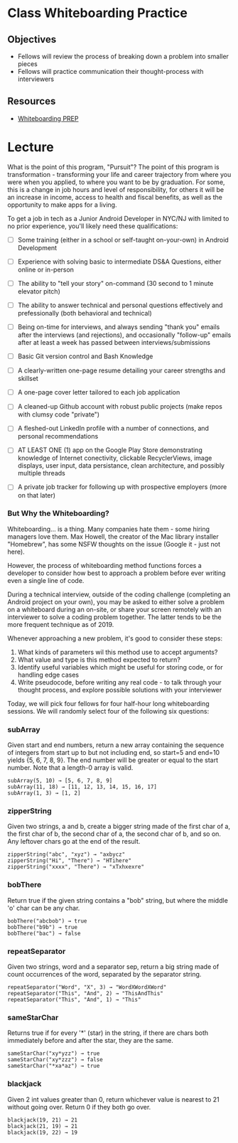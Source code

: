 # Class Whiteboarding Practice

## Objectives
* Fellows will review the process of breaking down a problem into smaller pieces
* Fellows will practice communication their thought-process with interviewers

## Resources
* [Whiteboarding PREP](https://medium.freecodecamp.org/before-you-code-remember-to-prep-for-your-coding-interview-2ccfb58147db)

# Lecture

What is the point of this program, "Pursuit"? The point of this program is transformation - transforming your life and career trajectory from where you were when you applied, to where you want to be by graduation. For some, this is a change in job hours and level of responsibility, for others it will be an increase in income, access to health and fiscal benefits, as well as the opportunity to make apps for a living.

To get a job in tech as a Junior Android Developer in NYC/NJ with limited to no prior experience, you'll likely need these qualifications:

- [ ] Some training (either in a school or self-taught on-your-own) in Android Development
- [ ] Experience with solving basic to intermediate DS&A Questions, either online or in-person
- [ ] The ability to "tell your story" on-command (30 second to 1 minute elevator pitch)
- [ ] The ability to answer technical and personal questions effectively and prefessionally (both behavioral and technical)
- [ ] Being on-time for interviews, and always sending "thank you" emails after the interviews (and rejections), and occasionally "follow-up" emails after at least a week has passed between interviews/submissions
- [ ] Basic Git version control and Bash Knowledge
- [ ] A clearly-written one-page resume detailing your career strengths and skillset
- [ ] A one-page cover letter tailored to each job application
- [ ] A cleaned-up Github account with robust public projects (make repos with clumsy code "private")
- [ ] A fleshed-out LinkedIn profile with a number of connections, and personal recommendations
- [ ] AT LEAST ONE (1) app on the Google Play Store demonstrating knowledge of Internet conectivity, clickable RecyclerViews, image displays, user input, data persistance, clean architecture, and possibly multiple threads
- [ ] A private job tracker for following up with prospective employers (more on that later)


### But Why the Whiteboarding?

Whiteboarding... is a thing. Many companies hate them - some hiring managers love them. Max Howell, the creator of the Mac library installer "Homebrew", has some NSFW thoughts on the issue (Google it - just not here).

However, the process of whiteboarding method functions forces a developer to consider how best to approach a problem before ever writing even a single line of code. 

During a technical interview, outside of the coding challenge (completing an Android project on your own), you may be asked to either solve a problem on a whiteboard during an on-site, or share your screen remotely with an interviewer to solve a coding problem together. The latter tends to be the more frequent technique as of 2019.

Whenever approaching a new problem, it's good to consider these steps:

1. What kinds of parameters wil this method use to accept arguments?
1. What value and type is this method expected to return?
1. Identify useful variables which might be useful for storing code, or for handling edge cases
1. Write pseudocode, before writing any real code - to talk through your thought process, and explore possible solutions with your interviewer

Today, we will pick four fellows for four half-hour long whiteboarding sessions. We will randomly select four of the following six questions:

### subArray

Given start and end numbers, return a new array containing the sequence of integers from start up to but not including end, so start=5 and end=10 yields {5, 6, 7, 8, 9}. The end number will be greater or equal to the start number. Note that a length-0 array is valid.

```
subArray(5, 10) → [5, 6, 7, 8, 9]
subArray(11, 18) → [11, 12, 13, 14, 15, 16, 17]
subArray(1, 3) → [1, 2]
```

### zipperString

Given two strings, a and b, create a bigger string made of the first char of a, the first char of b, the second char of a, the second char of b, and so on. Any leftover chars go at the end of the result.

```
zipperString("abc", "xyz") → "axbycz"
zipperString("Hi", "There") → "HTihere"
zipperString("xxxx", "There") → "xTxhxexre"
```

### bobThere

Return true if the given string contains a "bob" string, but where the middle 'o' char can be any char.

```
bobThere("abcbob") → true
bobThere("b9b") → true
bobThere("bac") → false
```

### repeatSeparator 

Given two strings, word and a separator sep, return a big string made of count occurrences of the word, separated by the separator string.

```
repeatSeparator("Word", "X", 3) → "WordXWordXWord"
repeatSeparator("This", "And", 2) → "ThisAndThis"
repeatSeparator("This", "And", 1) → "This"
```

### sameStarChar

Returns true if for every '*' (star) in the string, if there are chars both immediately before and after the star, they are the same.

```
sameStarChar("xy*yzz") → true
sameStarChar("xy*zzz") → false
sameStarChar("*xa*az") → true
```

### blackjack

Given 2 int values greater than 0, return whichever value is nearest to 21 without going over. Return 0 if they both go over.

```
blackjack(19, 21) → 21
blackjack(21, 19) → 21
blackjack(19, 22) → 19
```
